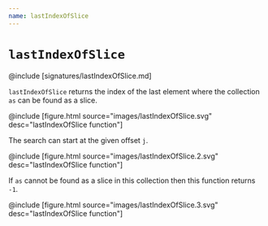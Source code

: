 ```yaml
---
name: lastIndexOfSlice
---
```


# `lastIndexOfSlice`

@include [signatures/lastIndexOfSlice.md]

`lastIndexOfSlice` returns the index of the last element where the collection `as` can be found as a slice.

@include [figure.html source="images/lastIndexOfSlice.svg" desc="lastIndexOfSlice function"]

The search can start at the given offset `j`.

@include [figure.html source="images/lastIndexOfSlice.2.svg" desc="lastIndexOfSlice function"]

If `as` cannot be found as a slice in this collection then this function returns `-1`.

@include [figure.html source="images/lastIndexOfSlice.3.svg" desc="lastIndexOfSlice function"]
